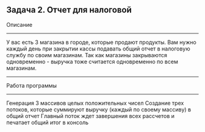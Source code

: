 Задача 2. Отчет для налоговой
---

Описание

---
У вас есть 3 магазина в городе, которые продают продукты. Вам нужно каждый день при закрытии кассы подавать общий отчет в налоговую службу по своим магазинам. Так как магазины закрываются одновременно - выручка тоже считается одновременно по всем магазинам.

---
Работа программы

---
Генерация 3 массивов целых положительных чисел
Создание трех потоков, которые суммируют выручку (каждый по своему массиву) в общий отчет
Главный поток ждет завершения всех рассчетов и печатает общий итог в консоль
